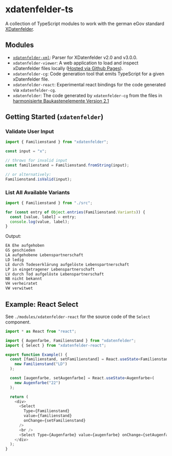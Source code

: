 # xdatenfelder-ts

A collection of TypeScript modules to work with the german eGov standard [XDatenfelder](https://www.xrepository.de/details/urn:xoev-de:fim:standard:xdatenfelder).

## Modules

- [`xdatenfelder-xml`](https://github.com/flxbe/xdatenfelder-ts/tree/main/modules/xdatenfelder-xml): Parser for XDatenfelder v2.0 and v3.0.0.
- `xdatenfelder-viewer`: A web application to load and inspect xDatenfelder files locally ([Hosted via Github Pages](https://flxbe.github.io/xdatenfelder-ts/)).
- `xdatenfelder-cg`: Code generation tool that emits TypeScript for a given xDatenfelder file.
- `xdatenfelder-react`: Experimental react bindings for the code generated via `xdatenfelder-cg`.
- `xdatenfelder`: The code generated by `xdatenfelder-cg` from the files in [harmonisierte Baukastenelemente Version 2.1](https://fimportal.de/fim-haus)

## Getting Started (`xdatenfelder`)

### Validate User Input

```js
import { Familienstand } from "xdatenfelder";

const input = "x";

// throws for invalid input
const familienstand = Familienstand.fromString(input);

// or alternatively:
Familienstand.isValid(input);
```

### List All Available Variants

```js
import { Familienstand } from "./src";

for (const entry of Object.entries(Familienstand.Variants)) {
  const [value, label] = entry;
  console.log(value, label);
}
```

Output:

```bash
EA Ehe aufgehoben
GS geschieden
LA aufgehobene Lebenspartnerschaft
LD ledig
LE durch Todeserklärung aufgelöste Lebenspartnerschaft
LP in eingetragener Lebenspartnerschaft
LV durch Tod aufgelöste Lebenspartnerschaft
NB nicht bekannt
VH verheiratet
VW verwitwet
```

## Example: React Select

See `./modules/xdatenfelder-react` for the source code of the `Select` component.

```ts
import * as React from "react";

import { Augenfarbe, Familienstand } from "xdatenfelder";
import { Select } from "xdatenfelder-react";

export function Example() {
  const [familienstand, setFamilienstand] = React.useState<Familienstand>(
    new Familienstand("LD")
  );

  const [augenfarbe, setAugenfarbe] = React.useState<Augenfarbe>(
    new Augenfarbe("22")
  );

  return (
    <div>
      <Select
        Type={Familienstand}
        value={familienstand}
        onChange={setFamilienstand}
      />
      <br />
      <Select Type={Augenfarbe} value={augenfarbe} onChange={setAugenfarbe} />
    </div>
  );
}
```
